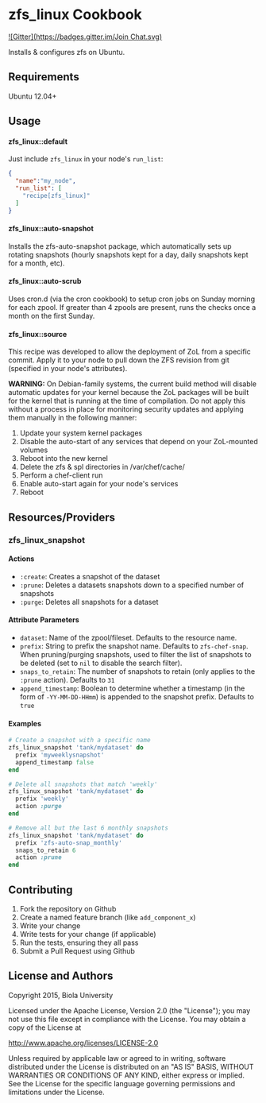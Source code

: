 zfs\_linux Cookbook
==================
[![Gitter](https://badges.gitter.im/Join Chat.svg)](https://gitter.im/biola/chef-zfs_linux)

Installs & configures zfs on Ubuntu.

Requirements
------------

Ubuntu 12.04+

Usage
-----
#### zfs\_linux::default
Just include `zfs_linux` in your node's `run_list`:

```json
{
  "name":"my_node",
  "run_list": [
    "recipe[zfs_linux]"
  ]
}
```

#### zfs\_linux::auto-snapshot
Installs the zfs-auto-snapshot package, which automatically sets up rotating snapshots (hourly snapshots kept for a day, daily snapshots kept for a month, etc).

#### zfs\_linux::auto-scrub
Uses cron.d (via the cron cookbook) to setup cron jobs on Sunday morning for each zpool. If greater than 4 zpools are present, runs the checks once a month on the first Sunday.

#### zfs\_linux::source
This recipe was developed to allow the deployment of ZoL from a specific commit. Apply it to your node to pull down the ZFS revision from git (specified in your node's attributes).

__WARNING:__ On Debian-family systems, the current build method will disable automatic updates for your kernel because the ZoL packages will be built for the kernel that is running at the time of compilation. Do not apply this without a process in place for monitoring security updates and applying them manually in the following manner:
1. Update your system kernel packages
2. Disable the auto-start of any services that depend on your ZoL-mounted volumes
3. Reboot into the new kernel
4. Delete the zfs & spl directories in /var/chef/cache/
5. Perform a chef-client run
6. Enable auto-start again for your node's services
7. Reboot

Resources/Providers
-----
### zfs_linux_snapshot
#### Actions

- `:create`: Creates a snapshot of the dataset
- `:prune`: Deletes a datasets snapshots down to a specified number of
  snapshots
- `:purge`: Deletes all snapshots for a dataset

#### Attribute Parameters

- `dataset`: Name of the zpool/fileset. Defaults to the resource name.
- `prefix`: String to prefix the snapshot name. Defaults to `zfs-chef-snap`.
  When pruning/purging snapshots, used to filter the list of snapshots
  to be deleted (set to `nil` to disable the search filter).
- `snaps_to_retain`: The number of snapshots to retain (only applies to
  the `:prune` action). Defaults to `31`
- `append_timestamp`: Boolean to determine whether a timestamp (in
  the form of `-YY-MM-DD-HHmm`) is appended to the snapshot prefix.
  Defaults to `true`

#### Examples
```ruby
# Create a snapshot with a specific name
zfs_linux_snapshot 'tank/mydataset' do
  prefix 'myweeklysnapshot'
  append_timestamp false
end

# Delete all snapshots that match 'weekly'
zfs_linux_snapshot 'tank/mydataset' do
  prefix 'weekly'
  action :purge
end

# Remove all but the last 6 monthly snapshots
zfs_linux_snapshot 'tank/mydataset' do
  prefix 'zfs-auto-snap_monthly'
  snaps_to_retain 6
  action :prune
end
```

Contributing
------------

1. Fork the repository on Github
2. Create a named feature branch (like `add_component_x`)
3. Write your change
4. Write tests for your change (if applicable)
5. Run the tests, ensuring they all pass
6. Submit a Pull Request using Github

License and Authors
-------------------
 Copyright 2015, Biola University

 Licensed under the Apache License, Version 2.0 (the "License");
 you may not use this file except in compliance with the License.
 You may obtain a copy of the License at

 http://www.apache.org/licenses/LICENSE-2.0

 Unless required by applicable law or agreed to in writing, software
 distributed under the License is distributed on an "AS IS" BASIS,
 WITHOUT WARRANTIES OR CONDITIONS OF ANY KIND, either express or implied.
 See the License for the specific language governing permissions and
 limitations under the License.
